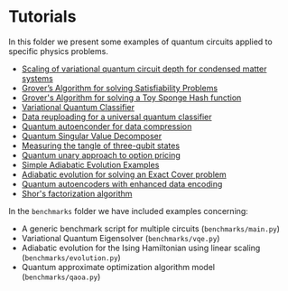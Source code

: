 # Tutorials

In this folder we present some examples of quantum circuits applied to specific
physics problems.

- [Scaling of variational quantum circuit depth for condensed matter systems](aavqe/README.md)
- [Grover’s Algorithm for solving Satisfiability Problems](grover3sat/README.md)
- [Grover's Algorithm for solving a Toy Sponge Hash function](hash-grover/README.md)
- [Variational Quantum Classifier](variational_classifier/README.md)
- [Data reuploading for a universal quantum classifier](reuploading_classifier/README.md)
- [Quantum autoenconder for data compression](autoencoder/README.md)
- [Quantum Singular Value Decomposer](qsvd/README.md)
- [Measuring the tangle of three-qubit states](3_tangle/README.md)
- [Quantum unary approach to option pricing](unary/README.md)
- [Simple Adiabatic Evolution Examples](adiabatic/README.md)
- [Adiabatic evolution for solving an Exact Cover problem](adiabatic-3SAT/README.md)
- [Quantum autoencoders with enhanced data encoding](EF_QAE/README.md)
- [Shor's factorization algorithm](shor/README.md)

In the `benchmarks` folder we have included examples concerning:
- A generic benchmark script for multiple circuits (`benchmarks/main.py`)
- Variational Quantum Eigensolver (`benchmarks/vqe.py`)
- Adiabatic evolution for the Ising Hamiltonian using linear scaling (`benchmarks/evolution.py`)
- Quantum approximate optimization algorithm model (`benchmarks/qaoa.py`)
